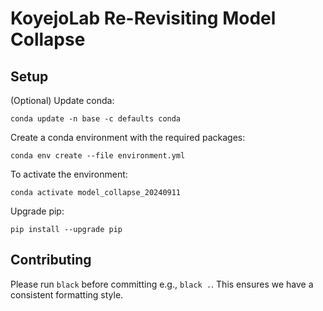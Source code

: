 # KoyejoLab Re-Revisiting Model Collapse

## Setup

(Optional) Update conda:

`conda update -n base -c defaults conda`

Create a conda environment with the required packages:

`conda env create --file environment.yml`

To activate the environment:

`conda activate model_collapse_20240911`

Upgrade pip:

`pip install --upgrade pip`

## Contributing

Please run `black` before committing e.g., `black .`. This ensures we have a consistent formatting style.